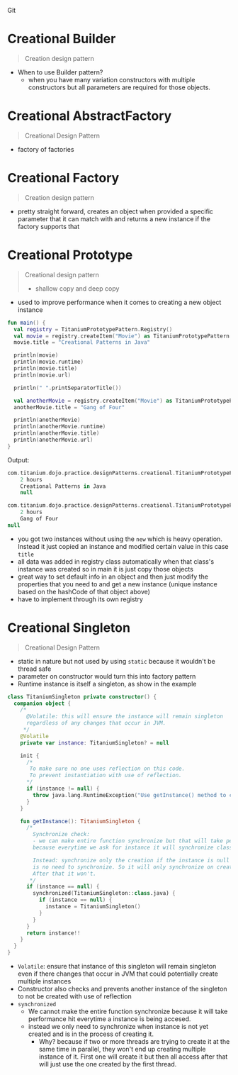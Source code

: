 Git

# Creational Builder

> Creation design pattern

- When to use Builder pattern?
    - when you have many variation constructors with multiple constructors but all parameters are required for those
      objects.

# Creational AbstractFactory

> Creational Design Pattern

- factory of factories

# Creational Factory

> Creation design pattern

- pretty straight forward, creates an object when provided a specific parameter that it can match with and returns a new
  instance if the factory supports that

# Creational Prototype

> Creational design pattern
> - shallow copy and deep copy

- used to improve performance when it comes to creating a new object instance

```kotlin
fun main() {
  val registry = TitaniumPrototypePattern.Registry()
  val movie = registry.createItem("Movie") as TitaniumPrototypePattern.Movie
  movie.title = "Creational Patterns in Java"

  println(movie)
  println(movie.runtime)
  println(movie.title)
  println(movie.url)

  println(" ".printSeparatorTitle())

  val anotherMovie = registry.createItem("Movie") as TitaniumPrototypePattern.Movie
  anotherMovie.title = "Gang of Four"

  println(anotherMovie)
  println(anotherMovie.runtime)
  println(anotherMovie.title)
  println(anotherMovie.url)
}
```

Output:

```kotlin
com.titanium.dojo.practice.designPatterns.creational.TitaniumPrototypePattern$Movie@3f3 afe78
    2 hours
    Creational Patterns in Java
    null

com.titanium.dojo.practice.designPatterns.creational.TitaniumPrototypePattern$Movie@69 d9c55
    2 hours
    Gang of Four
null
```

- you got two instances without using the `new` which is heavy operation. Instead it just copied an instance and
  modified certain value in this case `title`
- all data was added in registry class automatically when that class's instance was created so in main it is just copy
  those objects
- great way to set default info in an object and then just modify the properties that you need to and get a new
  instance (unique instance based on the hashCode of that object above)
- have to implement through its own registry

# Creational Singleton

> Creational Design Pattern

- static in nature but not used by using `static` because it wouldn't be thread safe
- parameter on constructor would turn this into factory pattern
- Runtime instance is itself a singleton, as show in the example

```kotlin
class TitaniumSingleton private constructor() {
  companion object {
    /*
      @Volatile: this will ensure the instance will remain singleton
      regardless of any changes that occur in JVM.
     */
    @Volatile
    private var instance: TitaniumSingleton? = null

    init {
      /*
       To make sure no one uses reflection on this code.
       To prevent instantiation with use of reflection.
      */
      if (instance != null) {
        throw java.lang.RuntimeException("Use getInstance() method to create")
      }
    }

    fun getInstance(): TitaniumSingleton {
      /*
        Synchronize check:
        - we can make entire function synchronize but that will take performance hit.
        because everytime we ask for instance it will synchronize class and slow it down.

        Instead: synchronize only the creation if the instance is null otherwise there
        is no need to synchronize. So it will only synchronize on creation of the singleton instance.
        After that it won't.
       */
      if (instance == null) {
        synchronized(TitaniumSingleton::class.java) {
          if (instance == null) {
            instance = TitaniumSingleton()
          }
        }
      }
      return instance!!
    }
  }
}
```

- `Volatile`: ensure that instance of this singleton will remain singleton even if there changes that occur in JVM that
  could potentially create multiple instances
- Constructor also checks and prevents another instance of the singleton to not be created with use of reflection
- `synchronized`
    - We cannot make the entire function synchronize because it will take performance hit everytime a instance is being
      accesed.
    - instead we only need to synchronize when instance is not yet created and is in the process of creating it.
        - Why? because if two or more threads are trying to create it at the same time in parallel, they won't end up
          creating multiple instance of it. First one will create it but then all access after that will just use the
          one created by the first thread.
